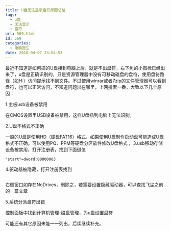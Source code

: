 ```yaml
---
title: U盘无法显示盘符原因总结
tags:
  - u盘
  - 无法显示
  - 盘符
url: 569.html
id: 569
categories:
  - 电脑医生
date: 2010-04-07 23:04:53
---
```


最近不知道是如何搞的U盘接到电脑上后，就是不出盘符，右下角的小图标已经出来了，u盘是正确识别的，只是资源管理器中没有可移动磁盘的盘符，使用盘符路径（如H:）访问提示找不到文件。不过使用winrar或者7zip的文件管理器可以看到盘符，也可以正常访问，不知道问题出在哪里，上网搜索一番，大致以下几个原因：  

1.主板usb设备被禁用  

在CMOS设置里USB设备被禁用，这样U盘插到电脑上无法识别。  

2.U盘不格式不正确  

一般的U盘是使用HD（硬盘FAT16）格式，如果使用U盘制作启动盘可能造成U盘格式不正确。可以使用PQ、PPM等硬盘分区软件修改U盘格式； 3.usb移动存储设备被禁用，打开注册表，找到下面键值


```[HKEY_LOCAL_MACHINE\SYSTEM\CurrentControlSet\Services\usbehci] 
"start"=dword:00000003
```

4.驱动器被隐藏，打开注册表找到


```[HKEY_CURRENT_USER\Software\Microsoft\Windows\CurrentVersion\Policies\Explorer] 
```

右侧窗口如存在NoDrives，删除之，若需要设置隐藏驱动器，可以查找飞尘之前的一篇文章  

5.系统分派盘符出错  

控制面板中找到计算机管理-磁盘管理，为u盘设置盘符  

可能还有其它原因未能一一列出，后续继续补充。